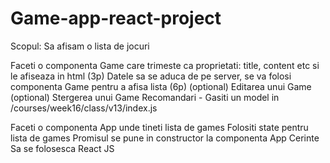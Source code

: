 # Game-app-react-project
Scopul: Sa afisam o lista de jocuri

Faceti o componenta Game care trimeste ca proprietati: title, content etc si le afiseaza in html (3p)
Datele sa se aduca de pe server, se va folosi componenta Game pentru a afisa lista (6p)
(optional) Editarea unui Game
(optional) Stergerea unui Game
Recomandari -
Gasiti un model in /courses/week16/class/v13/index.js

Faceti o componenta App unde tineti lista de games
Folositi state pentru lista de games
Promisul se pune in constructor la componenta App
Cerinte
Sa se folosesca React JS